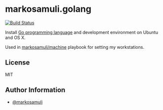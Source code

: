 # markosamuli.golang

[![Build Status](https://travis-ci.org/markosamuli/ansible-golang.svg?branch=master)](https://travis-ci.org/markosamuli/ansible-golang)

Install [Go programming language](https://golang.org/) and development environment on Ubuntu and OS X.

Used in [markosamuli/machine](https://github.com/markosamuli/machine) playbook for setting my workstations.

## License

MIT

## Author Information

- [@markosamuli](https://github.com/markosamuli)
